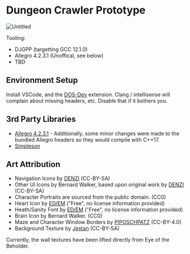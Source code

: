 # Dungeon Crawler Prototype

![Untitled](https://github.com/ArtificialRaccoon/DOSDungeonCrawlerPrototype/assets/17658654/843aa2d5-e88e-4f57-b8f6-1954055b90d3)

Tooling:
- DJGPP (targetting GCC 12.1.0)
- Allegro 4.2.3.1 (Unoffical, see below)
- TBD

## Environment Setup

Install VSCode, and the [DOS-Dev](https://marketplace.visualstudio.com/items?itemName=badlogicgames.dos-dev) extension.  Clang / intellisense will complain about missing headers, etc.  Disable that if it bothers you.

## 3rd Party Libraries

- [Allegro 4.2.3.1](https://github.com/ArtificialRaccoon/allegro-4.2-xc) - Additionally, some minor changes were made to the bundled Allegro headers so they would compile with C++17.
- [Simpleson](https://github.com/gregjesl/simpleson)

## Art Attribution

- Navigation Icons by [DENZI](http://www3.wind.ne.jp/DENZI/diary/)  (CC-BY-SA)
- Other UI Icons by Bernard Walker, based upon original work by [DENZI](http://www3.wind.ne.jp/DENZI/diary/)  (CC-BY-SA)
- Character Portraits are sourced from the public domain. (CC0)
- Heart Icon by [ED/EM](https://edslashem.itch.io/rpg-pixel-art-assets-1) ("Free", no license information provided)
- Heath/Sanity Font by [ED/EM](https://edslashem.itch.io/rpg-pixel-art-assets-1) ("Free", no license information provided)
- Brain Icon by Bernard Walker.  (CC0)
- Maze and Character Window Borders by [PIPOSCHPATZ](https://piposchpatz.itch.io/ui-borders-art-deco-pixel-art) (CC-BY-4.0)
- Background Texture by [Jestan](https://opengameart.org/content/pixel-texture-pack) (CC-BY-SA)

Currently, the wall textures have been lifted directly from Eye of the Beholder.  
